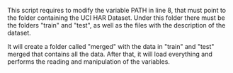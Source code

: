 This script requires to modify the variable PATH in line 8, that must point to the folder containing the UCI HAR Dataset. Under this folder there must be the folders "train" and "test", as well as the files with the description of the dataset.

It will create a folder called "merged" with the data in "train" and "test" merged that contains all the data. After that, it will load everything and performs the reading and manipulation of the variables.